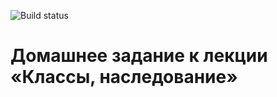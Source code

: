 ![Build status](https://ci.appveyor.com/api/projects/status/rmxyme3xlly2brpu/branch/master?svg=true)
# Домашнее задание к лекции «Классы, наследование»
